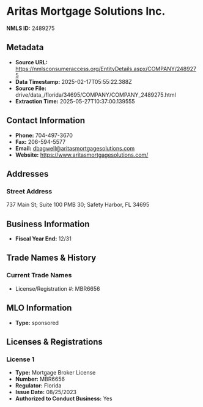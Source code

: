 # Aritas Mortgage Solutions Inc.

**NMLS ID:** 2489275

## Metadata
- **Source URL:** https://nmlsconsumeraccess.org/EntityDetails.aspx/COMPANY/2489275
- **Data Timestamp:** 2025-02-17T05:55:22.388Z
- **Source File:** drive/data_/florida/34695/COMPANY/COMPANY_2489275.html
- **Extraction Time:** 2025-05-27T10:37:00.139555

## Contact Information
- **Phone:** 704-497-3670
- **Fax:** 206-594-5577
- **Email:** dbagwell@aritasmortgagesolutions.com
- **Website:** https://www.aritasmortgagesolutions.com/

## Addresses
### Street Address
737 Main St; Suite 100 PMB 30; Safety Harbor, FL 34695

## Business Information
- **Fiscal Year End:** 12/31

## Trade Names & History
### Current Trade Names
- License/Registration #: MBR6656

## MLO Information
- **Type:** sponsored

## Licenses & Registrations

### License 1
- **Type:** Mortgage Broker License
- **Number:** MBR6656
- **Regulator:** Florida
- **Issue Date:** 08/25/2023
- **Authorized to Conduct Business:** Yes
